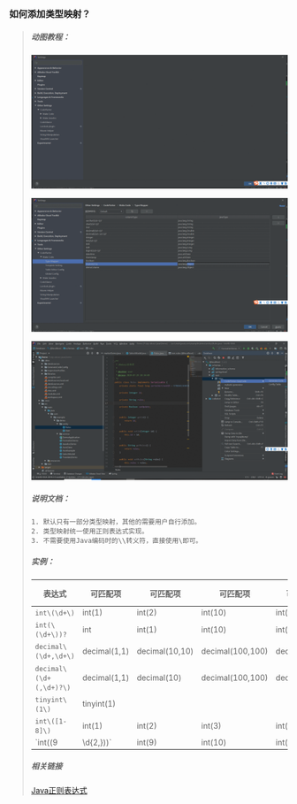 ### 如何添加类型映射？
> ##### 动图教程：
> ![添加类型映射](./类型映射_1.gif "添加类型映射")
>
> ![添加类型映射](./类型映射_2.gif "添加类型映射")
>
> ![添加类型映射](./类型映射_3.gif "添加类型映射")
>
> ##### 说明文档：
> ``` 说明文档：
> 1. 默认只有一部分类型映射，其他的需要用户自行添加。
> 2. 类型映射统一使用正则表达式实现。
> 3. 不需要使用Java编码时的\\转义符，直接使用\即可。
> ```
> ##### 实例：
> 表达式|可匹配项|可匹配项|可匹配项|可匹配项|不可匹配项目
> ---|---|---|---|---|---
> `int\(\d+\)`|int(1)|int(2)|int(10)|int(99999)|int
> `int(\(\d+\))?`|int|int(1)|int(10)|int(99999)|
> `decimal\(\d+,\d+\)`|decimal(1,1)|decimal(10,10)|decimal(100,100)|decimal(10,1)|decimal(1)
> `decimal\(\d+(,\d+)?\)`|decimal(1,1)|decimal(10)|decimal(100,100)|decimal(10)|decimal
> `tinyint\(1\)`|tinyint(1)||||
> `int\([1-8]\)`|int(1)|int(2)|int(3)|int(8)|int(9)
> `int\((9|\d{2,})\)`|int(9)|int(10)|int(123)|int(999)|int(6)
> ##### 相关链接
> [Java正则表达式](http://www.runoob.com/java/java-regular-expressions.html)